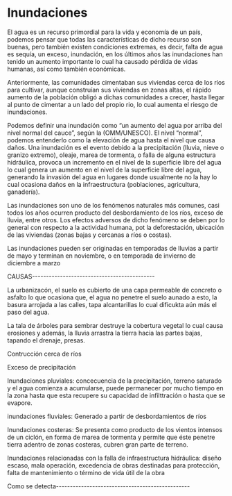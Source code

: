 # Inundaciones

El agua es un recurso primordial para la vida y economía de un país, podemos pensar que todas las características de dicho recurso son buenas, pero también existen condiciones extremas, es decir, falta de agua es sequía, un exceso, inundación, en los últimos años las inundaciones han tenido un aumento importante lo cual ha causado pérdida de vidas humanas, así como también económicas.

Anteriormente, las comunidades cimentaban sus viviendas cerca de los ríos para cultivar, aunque construían sus viviendas en zonas altas, el rápido aumento de la población obligó a dichas comunidades a crecer, hasta llegar al punto de cimentar a un lado del propio rio, lo cual aumenta el riesgo de inundaciones.

Podemos definir una inundación como “un aumento del agua por arriba del nivel normal del cauce”, según la (OMM/UNESCO). El nivel “normal”, podemos entenderlo como la elevación de agua hasta el nivel que causa daños.
Una inundación es el evento debido a la precipitación (lluvia, nieve o granizo extremo), oleaje, marea de tormenta, o falla de alguna estructura hidráulica, provoca un incremento en el nivel de la superficie libre del agua lo cual genera un aumento en el nivel de la superficie libre del agua, generando la invasión del agua en lugares donde usualmente no la hay lo cual ocasiona daños en la infraestructura (poblaciones, agricultura, ganadería).


Las inundaciones son uno de los fenómenos naturales más comunes, casi todos los años ocurren producto del desbordamiento de los ríos, exceso de lluvia, entre otros.
Los efectos adversos de dicho fenómeno se deben por lo general con respecto a la actividad humana, pot la deforestación, ubicación de las viviendas (zonas bajas y cercanas a ríos o costas).

Las inundaciones pueden ser originadas en temporadas de lluvias a partir de mayo y terminan en noviembre, o en temporada de invierno de diciembre a marzo

CAUSAS--------------------------------------------

La urbanizacón, el suelo es cubierto de una capa permeable de concreto o asfalto lo que ocasiona que, el agua no penetre el suelo aunado a esto, la basura arrojada a las calles, tapa alcantarillas lo cual dificukta aún más el paso del agua.

La tala de árboles para sembrar destruye la cobertura vegetal lo cual causa erosiones y además, la lluvia arrastra la tierra hacia las partes bajas, tapando el drenaje, presas.

Contrucción cerca de ríos

Exceso de precipitación


Inundaciones pluviales: concecuencia de la precipitación, terreno saturado y el agua comienza a acumularse, puede permanecer por mucho tiempo en la zona hasta que esta recupere su capacidad de infilttración o hasta que se evapore.


inundaciones fluviales: Generado a partir de desbordamientos de ríos

Inundaciones costeras: Se presenta como producto de los vientos intensos de un ciclón, en forma de marea de tormenta y permite que éste penetre tierra adentro de zonas costeras, cubren gran parte de terreno.

Inundaciones relacionadas con la falla de infraestructura hidráulica: diseño escaso, mala operación, excedencia de obras destinadas para protección, falta de mantenimiento o término de vida útil de la obra


Como se detecta------------------------------------------------

